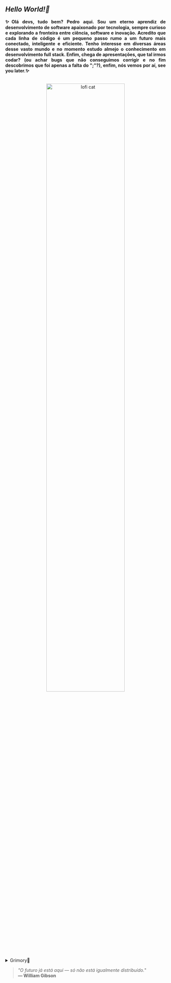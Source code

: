 <main>
  <section align="justify">
    <h1><em><strong>Hello World!🚀</strong></em></h1>
    <p><strong>✨Olá devs, tudo bem? Pedro aqui. Sou um eterno aprendiz de desenvolvimento de software apaixonado por tecnologia, sempre curioso e explorando a fronteira entre ciência, software e inovação. Acredito que cada linha de código é um pequeno passo rumo a um futuro mais conectado, inteligente e eficiente. Tenho interesse em diversas áreas desse vasto mundo e no momento estudo almejo o conhecimento em desenvolvimento full stack. Enfim, chega de apresentações, que tal irmos codar? (ou achar bugs que não conseguimos corrigir e no fim descobrimos que foi apenas a falta do ";"?), enfim, nós vemos por aí, see you later.✨</strong></p>
    <br />
    <div align="center">
      <img width="70%" height="auto" src="https://github.com/user-attachments/assets/9b1739fd-013a-4950-879d-2dce1d0712cd" alt="lofi cat" />
    </div>
  </section>
    <br />
  <section>
    <details>
      <summary>Grimory📜</summary>
    </details>
  </section>
  
  
  
  
  





  <blockquote>
    <em>"O futuro já está aqui — só não está igualmente distribuído.</em>" 
    <br/><strong>— William Gibson</strong>
  </blockquote>
</main>
